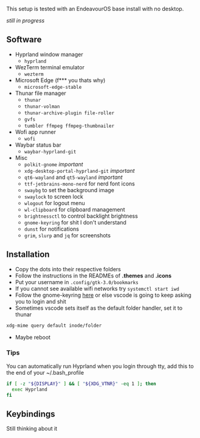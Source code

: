 
This setup is tested with an EndeavourOS base install with no desktop.

_still in progress_

## Software

- Hyprland window manager
    - `hyprland`
- WezTerm terminal emulator
    - `wezterm`
- Microsoft Edge (f*** you thats why)
    - `microsoft-edge-stable`
- Thunar file manager
    - `thunar`
    - `thunar-volman`
    - `thunar-archive-plugin file-roller`
    - `gvfs`
    - `tumbler ffmpeg ffmpeg-thumbnailer`
- Wofi app runner
    - `wofi`
- Waybar status bar
    - `waybar-hyprland-git`
- Misc
    - `polkit-gnome` _important_
    - `xdg-desktop-portal-hyprland-git` _important_
    - `qt6-wayland` and `qt5-wayland` _important_
    - `ttf-jetbrains-mono-nerd` for nerd font icons
    - `swaybg` to set the background image
    - `swaylock` to screen lock
    - `wlogout` for logout menu
    - `wl-clipboard` for clipboard management
    - `brightnessctl` to control backlight brightness
    - `gnome-keyring` for shit I don't understand
    - `dunst` for notifications
    - `grim`, `slurp` and `jq` for screenshots

## Installation

- Copy the dots into their respective folders
- Follow the instructions in the READMEs of __.themes__ and __.icons__
- Put your username in `.config/gtk-3.0/bookmarks`
- If you cannot see available wifi networks try `systemctl start iwd`
- Follow the gnome-keyring [here](https://wiki.archlinux.org/title/GNOME/Keyring) or else vscode is going to keep asking you to login and shit
- Sometimes vscode sets itself as the default folder handler, set it to thunar
```sh
xdg-mime query default inode/folder
```
- Maybe reboot

### Tips

You can automatically run Hyprland when you login through tty, add this to the end of your ~/.bash_profile

```sh
if [ -z "${DISPLAY}" ] && [ "${XDG_VTNR}" -eq 1 ]; then
  exec Hyprland
fi
```

## Keybindings

Still thinking about it